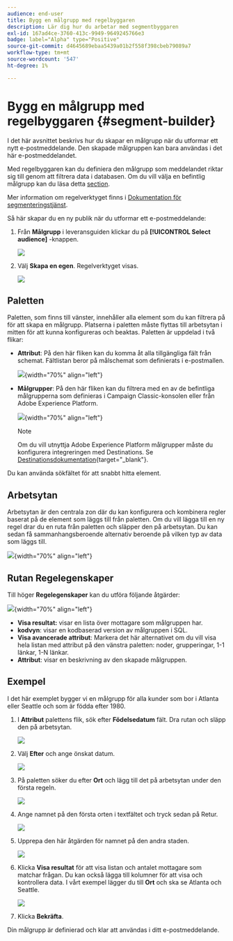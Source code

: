 ```yaml
---
audience: end-user
title: Bygg en målgrupp med regelbyggaren
description: Lär dig hur du arbetar med segmentbyggaren
exl-id: 167ad4ce-3760-413c-9949-9649245766e3
badge: label="Alpha" type="Positive"
source-git-commit: d4645689ebaa5439a01b2f558f398cbeb79089a7
workflow-type: tm+mt
source-wordcount: '547'
ht-degree: 1%

---
```


# Bygg en målgrupp med regelbyggaren {#segment-builder}

I det här avsnittet beskrivs hur du skapar en målgrupp när du utformar ett nytt e-postmeddelande. Den skapade målgruppen kan bara användas i det här e-postmeddelandet.

Med regelbyggaren kan du definiera den målgrupp som meddelandet riktar sig till genom att filtrera data i databasen. Om du vill välja en befintlig målgrupp kan du läsa detta [section](add-audience.md).

Mer information om regelverktyget finns i [Dokumentation för segmenteringstjänst](https://experienceleague.adobe.com/docs/experience-platform/segmentation/ui/segment-builder.html).

Så här skapar du en ny publik när du utformar ett e-postmeddelande:

1. Från **Målgrupp** i leveransguiden klickar du på **[!UICONTROL Select audience]** -knappen.

   ![](assets/segment-builder0.png)

1. Välj **Skapa en egen**. Regelverktyget visas.

   ![](assets/segment-builder.png)

## Paletten

Paletten, som finns till vänster, innehåller alla element som du kan filtrera på för att skapa en målgrupp. Platserna i paletten måste flyttas till arbetsytan i mitten för att kunna konfigureras och beaktas. Paletten är uppdelad i två flikar:

* **Attribut**: På den här fliken kan du komma åt alla tillgängliga fält från schemat. Fältlistan beror på målschemat som definierats i e-postmallen.

   ![](assets/segment-builder2.png){width="70%" align="left"}

* **Målgrupper**: På den här fliken kan du filtrera med en av de befintliga målgrupperna som definieras i Campaign Classic-konsolen eller från Adobe Experience Platform.

   ![](assets/segment-builder3.png){width="70%" align="left"}

   >[!NOTE]
   >
   >Om du vill utnyttja Adobe Experience Platform målgrupper måste du konfigurera integreringen med Destinations. Se [Destinationsdokumentation](https://experienceleague.adobe.com/docs/experience-platform/destinations/home.htmll?lang=sv){target="_blank"}.

Du kan använda sökfältet för att snabbt hitta element.

## Arbetsytan

Arbetsytan är den centrala zon där du kan konfigurera och kombinera regler baserat på de element som läggs till från paletten. Om du vill lägga till en ny regel drar du en ruta från paletten och släpper den på arbetsytan. Du kan sedan få sammanhangsberoende alternativ beroende på vilken typ av data som läggs till.

![](assets/segment-builder4.png){width="70%" align="left"}

## Rutan Regelegenskaper

Till höger **Regelegenskaper** kan du utföra följande åtgärder:

![](assets/segment-builder5.png){width="70%" align="left"}

* **Visa resultat:** visar en lista över mottagare som målgruppen har.
* **kodvyn**: visar en kodbaserad version av målgruppen i SQL.
* **Visa avancerade attribut**: Markera det här alternativet om du vill visa hela listan med attribut på den vänstra paletten: noder, grupperingar, 1-1 länkar, 1-N länkar.
* **Attribut**: visar en beskrivning av den skapade målgruppen.

## Exempel

I det här exemplet bygger vi en målgrupp för alla kunder som bor i Atlanta eller Seattle och som är födda efter 1980.

1. I **Attribut** palettens flik, sök efter **Födelsedatum** fält. Dra rutan och släpp den på arbetsytan.

   ![](assets/segment-builder6.png)

1. Välj **Efter** och ange önskat datum.

   ![](assets/segment-builder7.png)

1. På paletten söker du efter **Ort** och lägg till det på arbetsytan under den första regeln.

   ![](assets/segment-builder8.png)

1. Ange namnet på den första orten i textfältet och tryck sedan på Retur.

   ![](assets/segment-builder9.png)

1. Upprepa den här åtgärden för namnet på den andra staden.

   ![](assets/segment-builder10.png)

1. Klicka **Visa resultat** för att visa listan och antalet mottagare som matchar frågan. Du kan också lägga till kolumner för att visa och kontrollera data. I vårt exempel lägger du till **Ort** och ska se Atlanta och Seattle.

   ![](assets/segment-builder11.png)

1. Klicka **Bekräfta**.

Din målgrupp är definierad och klar att användas i ditt e-postmeddelande.